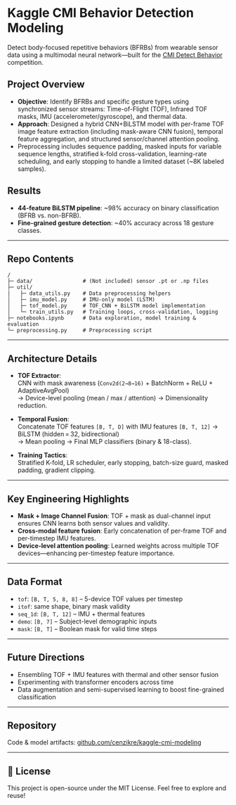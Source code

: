 # Kaggle CMI Behavior Detection Modeling

Detect body-focused repetitive behaviors (BFRBs) from wearable sensor data using a multimodal neural network—built for the [CMI Detect Behavior](https://www.kaggle.com/competitions/cmi-detect-behavior-with-sensor-data) competition.

## Project Overview
- **Objective**: Identify BFRBs and specific gesture types using synchronized sensor streams: Time-of-Flight (TOF), Infrared TOF masks, IMU (accelerometer/gyroscope), and thermal data.
- **Approach**: Designed a hybrid CNN+BiLSTM model with per-frame TOF image feature extraction (including mask-aware CNN fusion), temporal feature aggregation, and structured sensor/channel attention pooling.
- Preprocessing includes sequence padding, masked inputs for variable sequence lengths, stratified k-fold cross-validation, learning-rate scheduling, and early stopping to handle a limited dataset (~8K labeled samples).

## Results
- **44-feature BiLSTM pipeline**: ~98% accuracy on binary classification (BFRB vs. non-BFRB).
- **Fine-grained gesture detection**: ~40% accuracy across 18 gesture classes.

---

## Repo Contents

```
/
├─ data/                # (Not included) sensor .pt or .np files
├─ util/
|   ├─ data_utils.py    # Data preprocessing helpers
│   ├─ imu_model.py     # IMU-only model (LSTM)
│   ├─ tof_model.py     # TOF_CNN + BiLSTM model implementation
│   └─ train_utils.py   # Training loops, cross-validation, logging
├─ notebooks.ipynb      # Data exploration, model training & evaluation
└─ preprocessing.py     # Preprocessing script
```

---

## Architecture Details

- **TOF Extractor**:  
  CNN with mask awareness (`Conv2d(2→8→16)` + BatchNorm + ReLU + AdaptiveAvgPool)  
  → Device-level pooling (mean / max / attention) → Dimensionality reduction.

- **Temporal Fusion**:  
  Concatenate TOF features `[B, T, D]` with IMU features `[B, T, 12]` → BiLSTM (hidden = 32, bidirectional)  
  → Mean pooling → Final MLP classifiers (binary & 18-class).

- **Training Tactics**:  
  Stratified K-fold, LR scheduler, early stopping, batch-size guard, masked padding, gradient clipping.

---

## Key Engineering Highlights

- **Mask + Image Channel Fusion**: TOF + mask as dual-channel input ensures CNN learns both sensor values and validity.
- **Cross-modal feature fusion**: Early concatenation of per-frame TOF and per-timestep IMU features.
- **Device-level attention pooling**: Learned weights across multiple TOF devices—enhancing per-timestep feature importance.

---

## Data Format

- `tof`: `[B, T, 5, 8, 8]` – 5-device TOF values per timestep  
- `itof`: same shape, binary mask validity  
- `seq_1d`: `[B, T, 12]` – IMU + thermal features  
- `demo`: `[B, 7]` – Subject-level demographic inputs  
- `mask`: `[B, T]` – Boolean mask for valid time steps  

---

## Future Directions

- Ensembling TOF + IMU features with thermal and other sensor fusion  
- Experimenting with transformer encoders across time  
- Data augmentation and semi-supervised learning to boost fine-grained classification  

---

## Repository

Code & model artifacts: [github.com/cenzikre/kaggle-cmi-modeling](https://github.com/cenzikre/kaggle-cmi-modeling)

---

## 📝 License

This project is open-source under the MIT License. Feel free to explore and reuse!

